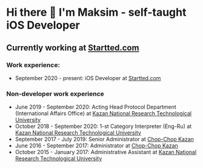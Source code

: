 # Hi there 👋 I'm Maksim - self-taught iOS Developer

## Currently working at [Startted.com](https://www.startted.com "startted.com")

### Work experience:

* September 2020 - present: iOS Developer at [Startted.com](https://www.startted.com "startted.com")

### Non-developer work experience

* June 2019 - September 2020: Acting Head Protocol Department (International Affairs Office) at [Kazan National Research Technological University](http://www.kstu.ru "KNRTU")
* October 2018 - September 2020: 1-st Category Interpreter (Eng-Ru) at [Kazan National Research Technological University](http://www.kstu.ru "KNRTU")
* September 2017 - July 2019: Senior Administrator at [Chop-Chop Kazan](https://chopchop.me/city/kzn/ "Chop-Chop")
* June 2016 - September 2017: Administrator at [Chop-Chop Kazan](https://chopchop.me/city/kzn/ "Chop-Chop")
* October 2015 - January 2017: Administrative Assistant at [Kazan National Research Technological University](http://www.kstu.ru "KNRTU")
